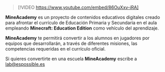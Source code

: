 

> [!VIDEO https://www.youtube.com/embed/86OuXxv-iRA]

**MineAcademy** es un proyecto de contenidos educativos digitales creado para afrontar el currículo de Educación Primaria y Secundaria en el aula empleando **Minecraft: Education Edition** como vehículo del aprendizaje.

**MineAcademy** te permitirá convertir a los alumnos en jugadores por equipos que desarrollarán, a través de diferentes misiones, las competencias requeridas en el currículo oficial.

Si quieres convertirte en una escuela **MineAcademy** escribe a lab@espossible.es